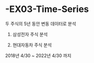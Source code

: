 # -EX03-Time-Series

두 주식의 5년 동안 변동 데이터로 분석

1. 삼성전자 주식 분석

2. 현대자동차 주식 분석

2018년 4/30 ~ 2022년 4/30 까지
